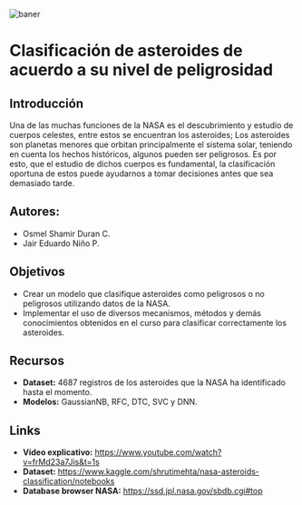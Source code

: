 ![baner](https://user-images.githubusercontent.com/40668021/92333126-bf899d80-f048-11ea-947c-331eb0df5dbe.png)

# Clasificación de asteroides de acuerdo a su nivel de peligrosidad

## Introducción

Una de las muchas funciones de la NASA es el descubrimiento y estudio de cuerpos celestes, entre estos se encuentran los asteroides; Los asteroides son planetas menores que orbitan principalmente el sistema solar, teniendo en cuenta los  hechos históricos, algunos pueden ser peligrosos. Es por esto, que el estudio de dichos cuerpos es fundamental, la clasificación oportuna de estos puede ayudarnos a tomar decisiones antes que sea demasiado tarde.


## Autores:
* Osmel Shamir Duran C.
* Jair Eduardo Niño P.

## Objetivos
* Crear un modelo que clasifique asteroides como peligrosos o no peligrosos utilizando datos de la NASA.
* Implementar el uso de diversos mecanismos, métodos y demás conocimientos obtenidos en el curso para clasificar correctamente los asteroides.

## Recursos

* **Dataset:** 4687 registros de los asteroides que la NASA ha identificado hasta el momento.
* **Modelos:** GaussianNB, RFC, DTC, SVC y DNN.


## Links

* **Video explicativo:** https://www.youtube.com/watch?v=frMd23a7Jis&t=1s
* **Dataset:** https://www.kaggle.com/shrutimehta/nasa-asteroids-classification/notebooks
* **Database browser NASA:** https://ssd.jpl.nasa.gov/sbdb.cgi#top
